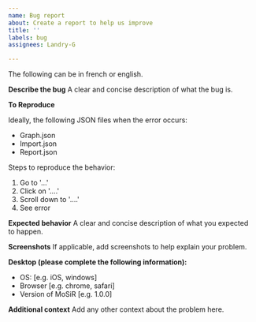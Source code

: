 ```yaml
---
name: Bug report
about: Create a report to help us improve
title: ''
labels: bug
assignees: Landry-G

---
```


The following can be in french or english.

**Describe the bug**
A clear and concise description of what the bug is.

**To Reproduce**

Ideally, the following JSON files when the error occurs:
- Graph.json
- Import.json
- Report.json

Steps to reproduce the behavior:
1. Go to '...'
2. Click on '....'
3. Scroll down to '....'
4. See error

**Expected behavior**
A clear and concise description of what you expected to happen.

**Screenshots**
If applicable, add screenshots to help explain your problem.

**Desktop (please complete the following information):**
 - OS: [e.g. iOS, windows]
 - Browser [e.g. chrome, safari]
 - Version of MoSiR [e.g. 1.0.0]

**Additional context**
Add any other context about the problem here.
